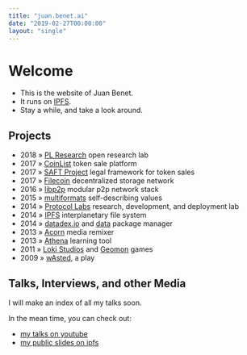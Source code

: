 ```yaml
---
title: "juan.benet.ai"
date: "2019-02-27T00:00:00"
layout: "single"
---
```


# Welcome

- This is the website of Juan Benet.
- It runs on [IPFS](https://ipfs.io).
- Stay a while, and take a look around.

## Projects

- 2018 &raquo; [PL Research](https://research.protocol.ai/) open research lab
- 2017 &raquo; [CoinList](https://coinlist.co) token sale platform
- 2017 &raquo; [SAFT Project](https://saftproject.com/) legal framework for token sales
- 2017 &raquo; [Filecoin](https://filecoin.io) decentralized storage network
- 2016 &raquo; [libp2p](https://libp2p.io) modular p2p network stack
- 2015 &raquo; [multiformats](https://multiformats.io) self-describing values
- 2014 &raquo; [Protocol Labs](https://protocol.ai) research, development, and deployment lab
- 2014 &raquo; [IPFS](https://ipfs.io) interplanetary file system
- 2014 &raquo; [datadex.io](http://datadex.io)</a> and [data](http://github.com/jbenet/data) package manager
- 2013 &raquo; [Acorn](http://acorn.athena.ai) media remixer
- 2013 &raquo; [Athena](http://athena.ai) learning tool
- 2011 &raquo; [Loki Studios](http://www.crunchbase.com/company/loki-studios) and [Geomon](http://www.youtube.com/watch?v=zX2OLdZtC5U) games
- 2009 &raquo; [wAsted](http://jbenet.github.io/wAsted), a play


## Talks, Interviews, and other Media

I will make an index of all my talks soon.

In the mean time, you can check out:

- [my talks on youtube](https://www.youtube.com/results?search_query=juan+benet)
- [my public slides on ipfs](http://talks.benet.ai)

